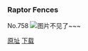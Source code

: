 ### Raptor Fences
No.758
![图片不见了~~~](https://imgs.xkcd.com/comics/raptor_fences.png)

[原址](https://xkcd.com//758) [下载](https://imgs.xkcd.com/comics/raptor_fences.png)

